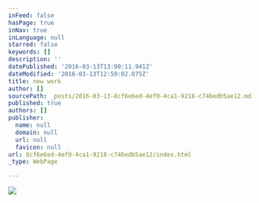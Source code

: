 ```yaml
---
inFeed: false
hasPage: true
inNav: true
inLanguage: null
starred: false
keywords: []
description: ''
datePublished: '2016-03-13T13:00:11.941Z'
dateModified: '2016-03-13T12:59:02.075Z'
title: new work
author: []
sourcePath: _posts/2016-03-13-8cf6e6ed-4ef0-4ca1-9218-c746edb5ae12.md
published: true
authors: []
publisher:
  name: null
  domain: null
  url: null
  favicon: null
url: 8cf6e6ed-4ef0-4ca1-9218-c746edb5ae12/index.html
_type: WebPage

---
```

![](https://the-grid-user-content.s3-us-west-2.amazonaws.com/04979f24-68fc-4ff1-8ead-6c145a4089c2.png)